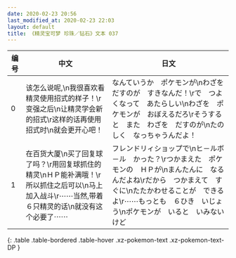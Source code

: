 ```yaml
---
date: 2020-02-23 20:56
last_modified_at: 2020-02-23 22:03
layout: default
title: 《精灵宝可梦 珍珠／钻石》文本 037
---
```

| 编号 | 中文 | 日文 |
| ---- | ---- | ---- |
| 0 | 该怎么说呢,\n我很喜欢看精灵使用招式的样子！\r变强之后\n让精灵学会新的招式\r这样的话再使用招式时\n就会更开心吧！ | なんていうか　ポケモンが\nわざを　だすのが　すきなんだ！\rで　つよくなって　あたらしい\nわざを　ポケモンが　おぼえるだろ\rそうすると　また　わざを　だすのが\nたのしく　なっちゃうんだよ！ |
| 1 | 在百货大厦\n买了回复球了吗？\r用回复球抓住的精灵\nＨＰ能补满哦！\r所以抓住之后可以\n马上加入战斗\r⋯⋯当然,带着６只精灵的话\n就没有这个必要了⋯⋯ | フレンドリィショップで\nヒ－ルボ－ル　かった？\rつかまえた　ポケモンの　ＨＰが\nまんたんに　なるんだよね\rだから　つかまえて　すぐに\nたたかわせることが　できるよ\r⋯⋯もっとも　６ひき　いじょう\nポケモンが　いると　いみないけど |
{: .table .table-bordered .table-hover .xz-pokemon-text .xz-pokemon-text-DP }